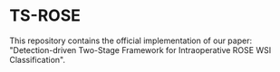 # TS-ROSE
This repository contains the official implementation of our paper: "Detection-driven Two-Stage Framework for Intraoperative ROSE WSI Classification".
